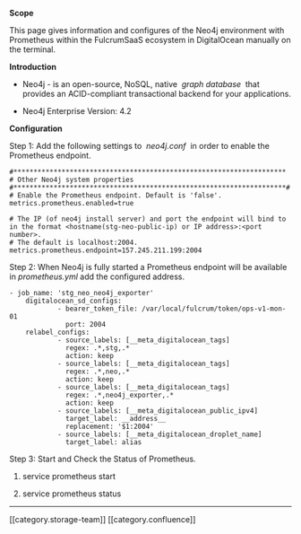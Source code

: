  **Scope** 

This page gives information and configures of the Neo4j environment with Prometheus within the FulcrumSaaS ecosystem in DigitalOcean manually on the terminal.

 **Introduction** 


* Neo4j - is an open-source, NoSQL, native  _graph database_  that provides an ACID-compliant transactional backend for your applications.


* Neo4j Enterprise Version: 4.2



 **Configuration** 

Step 1: Add the following settings to  _neo4j.conf_  in order to enable the Prometheus endpoint.


```
#********************************************************************
# Other Neo4j system properties
#********************************************************************#
# Enable the Prometheus endpoint. Default is 'false'.
metrics.prometheus.enabled=true

# The IP (of neo4j install server) and port the endpoint will bind to in the format <hostname(stg-neo-public-ip) or IP address>:<port number>.
# The default is localhost:2004.
metrics.prometheus.endpoint=157.245.211.199:2004
```
Step 2: When Neo4j is fully started a Prometheus endpoint will be available in  _prometheus.yml_  add the configured address.


```
- job_name: 'stg_neo_neo4j_exporter'
    digitalocean_sd_configs:
            - bearer_token_file: /var/local/fulcrum/token/ops-v1-mon-01
              port: 2004
    relabel_configs:
            - source_labels: [__meta_digitalocean_tags]
              regex: .*,stg,.*
              action: keep
            - source_labels: [__meta_digitalocean_tags]
              regex: .*,neo,.*
              action: keep
            - source_labels: [__meta_digitalocean_tags]
              regex: .*,neo4j_exporter,.*
              action: keep
            - source_labels: [__meta_digitalocean_public_ipv4]
              target_label: __address__
              replacement: '$1:2004'
            - source_labels: [__meta_digitalocean_droplet_name]
              target_label: alias
```


Step 3: Start and Check the Status of Prometheus.


1. service prometheus start


1. service prometheus status





*****

[[category.storage-team]] 
[[category.confluence]] 
